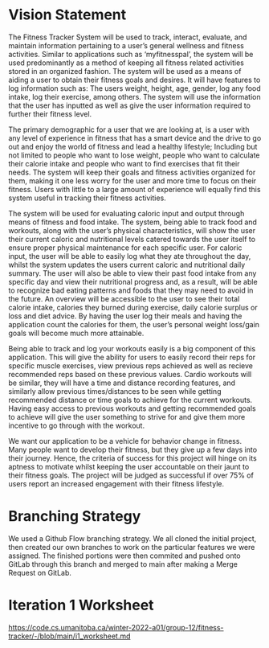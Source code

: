 # Vision Statement

The Fitness Tracker System will be used to track, interact, evaluate, and maintain information pertaining to a user’s general wellness and fitness activities. Similar to applications such as ‘myfitnesspal’, the system will be used predominantly as a method of keeping all fitness related activities stored in an organized fashion. The system will be used as a means of aiding a user to obtain their fitness goals and desires. It will have features to log information such as: The users weight, height, age, gender, log any food intake, log their exercise, among others. The system will use the information that the user has inputted as well as give the user information required to further their fitness level. 

The primary demographic for a user that we are looking at, is a user with any level of experience in fitness that has a smart device and the drive to go out and enjoy the world of fitness and lead a healthy lifestyle; Including but not limited to people who want to lose weight, people who want to calculate their calorie intake and people who want to find exercises that fit their needs. The system will keep their goals and fitness activities organized for them, making it one less worry for the user and more time to focus on their fitness. Users with little to a large amount of experience will equally find this system useful in tracking their fitness activities.

The system will be used for evaluating caloric input and output through means of fitness and food intake. The system, being able to track food and workouts, along with the user’s physical characteristics, will show the user their current caloric and nutritional levels catered towards the user itself to ensure proper physical maintenance for each specific user. For caloric input, the user will be able to easily log what they ate throughout the day, whilst the system updates the users current caloric and nutritional daily summary. The user will also be able to view their past food intake from any specific day and view their nutritional progress and, as a result, will be able to recognize bad eating patterns and foods that they may need to avoid in the future. An overview will be accessible to the user to see their total calorie intake, calories they burned during exercise, daily calorie surplus or loss and diet advice. By having the user log their meals and having the application count the calories for them, the user’s personal weight loss/gain goals will become much more attainable. 

Being able to track and log your workouts easily is a big component of this application. This will give the ability for users to easily record their reps for specific muscle exercises, view previous reps achieved as well as recieve recommended reps based on these previous values. Cardio workouts will be similar, they will have a time and distance recording features, and similarly allow previous times/distances to be seen while getting recommended distance or time goals to achieve for the current workouts. Having easy access to previous workouts and getting recommended goals to achieve will give the user something to strive for and give them more incentive to go through with the workout. 

We want our application to be a vehicle for behavior change in fitness. Many people want to develop their fitness, but they give up a few days into their journey. Hence, the criteria of success for this project will hinge on its aptness to motivate whilst keeping the user accountable on their jaunt to their fitness goals. The project will be judged as successful if over 75% of users report an increased engagement with their fitness lifestyle. 

# Branching Strategy
We used a Github Flow branching strategy. We all cloned the initial project, then created our own branches to work on the particular features we were assigned. The finished portions were then commited and pushed onto GitLab through this branch and merged to main after making a Merge Request on GitLab.

# Iteration 1 Worksheet
https://code.cs.umanitoba.ca/winter-2022-a01/group-12/fitness-tracker/-/blob/main/i1_worksheet.md 
